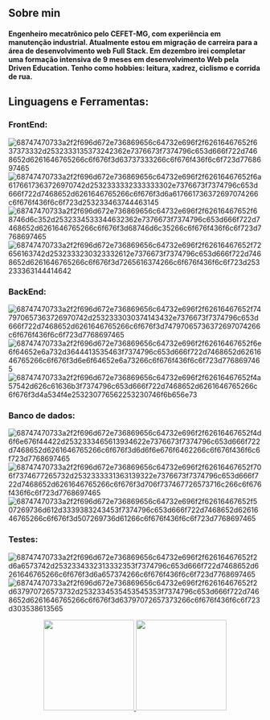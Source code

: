 ## Sobre min

  #### Engenheiro mecatrônico pelo CEFET-MG, com experiência em manutenção industrial. Atualmente estou em migração de carreira para a área de desenvolvimento web Full Stack. Em dezembro irei completar uma formação intensiva de 9 meses em desenvolvimento Web pela Driven Education. Tenho como hobbies: leitura, xadrez, ciclismo e corrida de rua.
  
  
## Linguagens e Ferramentas:
         
  ### FrontEnd:
  
  
        
![68747470733a2f2f696d672e736869656c64732e696f2f62616467652f637373332d2532333135373242362e7376673f7374796c653d666f722d7468652d6261646765266c6f676f3d63737333266c6f676f436f6c6f723d7768697465](https://user-images.githubusercontent.com/22403795/198261460-71976098-4dec-4ac2-ac23-314d29167b01.svg)
![68747470733a2f2f696d672e736869656c64732e696f2f62616467652f6a6176617363726970742d2532333332333333302e7376673f7374796c653d666f722d7468652d6261646765266c6f676f3d6a617661736372697074266c6f676f436f6c6f723d253233463744463145](https://user-images.githubusercontent.com/22403795/198261499-46a6af86-6c2b-4f48-86d9-20ade8b6e5ad.svg)
![68747470733a2f2f696d672e736869656c64732e696f2f62616467652f68746d6c352d2532334533344632362e7376673f7374796c653d666f722d7468652d6261646765266c6f676f3d68746d6c35266c6f676f436f6c6f723d7768697465](https://user-images.githubusercontent.com/22403795/198261444-55716925-cfe6-4f22-8f71-ac6d1dcae665.svg)
![68747470733a2f2f696d672e736869656c64732e696f2f62616467652f72656163742d2532333230323332612e7376673f7374796c653d666f722d7468652d6261646765266c6f676f3d7265616374266c6f676f436f6c6f723d253233363144414642](https://user-images.githubusercontent.com/22403795/198261887-72fa2e7d-c0ae-4c5e-9cd1-e2825e919594.svg)


   ### BackEnd:
   
 ![68747470733a2f2f696d672e736869656c64732e696f2f62616467652f747970657363726970742d2532333030374143432e7376673f7374796c653d666f722d7468652d6261646765266c6f676f3d74797065736372697074266c6f676f436f6c6f723d7768697465](https://user-images.githubusercontent.com/22403795/198261981-fb07c519-9ab5-401d-a628-ef94c421738c.svg)
![68747470733a2f2f696d672e736869656c64732e696f2f62616467652f6e6f64652e6a732d3644413535463f7374796c653d666f722d7468652d6261646765266c6f676f3d6e6f64652e6a73266c6f676f436f6c6f723d7768697465](https://user-images.githubusercontent.com/22403795/198262032-96efa587-044e-4ce0-a06b-c5f467362896.svg)
![68747470733a2f2f696d672e736869656c64732e696f2f62616467652f4a57542d626c61636b3f7374796c653d666f722d7468652d6261646765266c6f676f3d4a534f4e253230776562253230746f6b656e73](https://user-images.githubusercontent.com/22403795/198262252-3b045f68-abea-4994-9a7f-8dd420c4c6be.svg)


  ### Banco de dados:
  
  
![68747470733a2f2f696d672e736869656c64732e696f2f62616467652f4d6f6e676f44422d2532333465613934622e7376673f7374796c653d666f722d7468652d6261646765266c6f676f3d6d6f6e676f6462266c6f676f436f6c6f723d7768697465](https://user-images.githubusercontent.com/22403795/198262511-adfd77cf-b510-4981-b71a-3677b53b8432.svg)
![68747470733a2f2f696d672e736869656c64732e696f2f62616467652f706f7374677265732d2532333331363139322e7376673f7374796c653d666f722d7468652d6261646765266c6f676f3d706f737467726573716c266c6f676f436f6c6f723d7768697465](https://user-images.githubusercontent.com/22403795/198262525-03fa4e69-4155-407a-b6af-6e2958992dcc.svg)
![68747470733a2f2f696d672e736869656c64732e696f2f62616467652f507269736d612d3339383243453f7374796c653d666f722d7468652d6261646765266c6f676f3d507269736d61266c6f676f436f6c6f723d7768697465](https://user-images.githubusercontent.com/22403795/198262586-9afeae1f-8154-4331-b4d5-789775bb1a3b.svg)


  ### Testes:
  
  
![68747470733a2f2f696d672e736869656c64732e696f2f62616467652f2d6a6573742d2532334332313332353f7374796c653d666f722d7468652d6261646765266c6f676f3d6a657374266c6f676f436f6c6f723d7768697465](https://user-images.githubusercontent.com/22403795/198262929-744791d0-7c8b-432d-b775-7b4fbb7a88ca.svg)
![68747470733a2f2f696d672e736869656c64732e696f2f62616467652f2d637970726573732d2532334535453545353f7374796c653d666f722d7468652d6261646765266c6f676f3d63797072657373266c6f676f436f6c6f723d303538613565](https://user-images.githubusercontent.com/22403795/198262945-aae169fd-3ed8-431f-aa34-058a22520184.svg)


<div align="center">
  <a href="https://github.com/geovannicarmo">
  <img height="180em" src="https://github-readme-stats.vercel.app/api?username=geovannicarmo&show_icons=true&theme=dracula&include_all_commits=true&count_private=true"/>
  <img height="180em" src="https://github-readme-stats.vercel.app/api/top-langs/?username=geovannicarmo&layout=compact&langs_count=7&theme=dracula"/>
</div>

